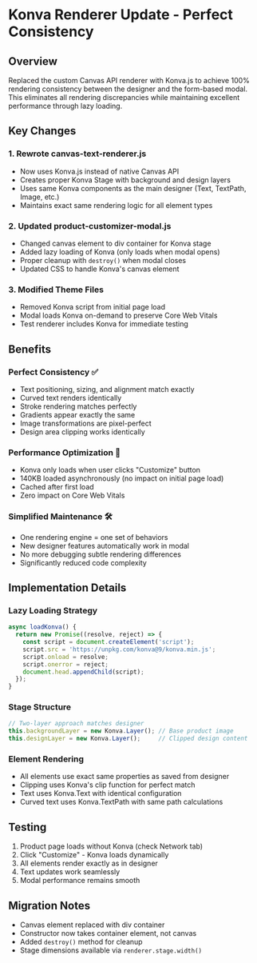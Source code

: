 # Konva Renderer Update - Perfect Consistency

## Overview
Replaced the custom Canvas API renderer with Konva.js to achieve 100% rendering consistency between the designer and the form-based modal. This eliminates all rendering discrepancies while maintaining excellent performance through lazy loading.

## Key Changes

### 1. Rewrote canvas-text-renderer.js
- Now uses Konva.js instead of native Canvas API
- Creates proper Konva Stage with background and design layers
- Uses same Konva components as the main designer (Text, TextPath, Image, etc.)
- Maintains exact same rendering logic for all element types

### 2. Updated product-customizer-modal.js
- Changed canvas element to div container for Konva stage
- Added lazy loading of Konva (only loads when modal opens)
- Proper cleanup with `destroy()` when modal closes
- Updated CSS to handle Konva's canvas element

### 3. Modified Theme Files
- Removed Konva script from initial page load
- Modal loads Konva on-demand to preserve Core Web Vitals
- Test renderer includes Konva for immediate testing

## Benefits

### Perfect Consistency ✅
- Text positioning, sizing, and alignment match exactly
- Curved text renders identically
- Stroke rendering matches perfectly
- Gradients appear exactly the same
- Image transformations are pixel-perfect
- Design area clipping works identically

### Performance Optimization 🚀
- Konva only loads when user clicks "Customize" button
- 140KB loaded asynchronously (no impact on initial page load)
- Cached after first load
- Zero impact on Core Web Vitals

### Simplified Maintenance 🛠️
- One rendering engine = one set of behaviors
- New designer features automatically work in modal
- No more debugging subtle rendering differences
- Significantly reduced code complexity

## Implementation Details

### Lazy Loading Strategy
```javascript
async loadKonva() {
  return new Promise((resolve, reject) => {
    const script = document.createElement('script');
    script.src = 'https://unpkg.com/konva@9/konva.min.js';
    script.onload = resolve;
    script.onerror = reject;
    document.head.appendChild(script);
  });
}
```

### Stage Structure
```javascript
// Two-layer approach matches designer
this.backgroundLayer = new Konva.Layer(); // Base product image
this.designLayer = new Konva.Layer();     // Clipped design content
```

### Element Rendering
- All elements use exact same properties as saved from designer
- Clipping uses Konva's clip function for perfect match
- Text uses Konva.Text with identical configuration
- Curved text uses Konva.TextPath with same path calculations

## Testing
1. Product page loads without Konva (check Network tab)
2. Click "Customize" - Konva loads dynamically
3. All elements render exactly as in designer
4. Text updates work seamlessly
5. Modal performance remains smooth

## Migration Notes
- Canvas element replaced with div container
- Constructor now takes container element, not canvas
- Added `destroy()` method for cleanup
- Stage dimensions available via `renderer.stage.width()`